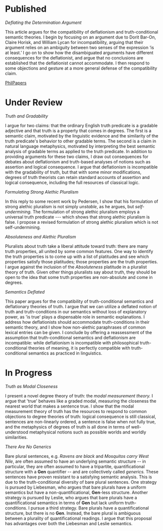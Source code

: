 Published
================================

*Deflating the Determination Argument*

This article argues for the compatibility of deflationism and truth-conditional semantic theories. I begin by focusing on an argument due to Dorit Bar-On, Claire Horisk, and William Lycan for incompatibility, arguing that their argument relies on an ambiguity between two senses of the expression ‘is at least.’ I go on to show how the disambiguated arguments have different consequences for the deflationist, and argue that no conclusions are established that the deflationist cannot accommodate. I then respond to some objections and gesture at a more general defense of the compatibility claim.

[PhilPapers](https://philpapers.org/rec/HENDTD-2)

Under Review
================================

*Truth and Gradability*

I argue for two claims: that the ordinary English truth predicate is a gradable adjective and that truth is a property that comes in degrees. The first is a semantic claim, motivated by the linguistic evidence and the similarity of the truth predicate's behavior to other gradable terms. The second is a claim in natural language metaphysics, motivated by interpreting the best semantic analysis of gradable terms as applied to the truth predicate. In addition to providing arguments for these two claims, I draw out consequences for debates about deflationism and truth-based analyses of notions such as assertion and logical consequence. I argue that deflationism is incompatible with the gradability of truth, but that with some minor modifications, degrees of truth theorists can retain standard accounts of assertion and logical consequence, including the full resources of classical logic.

*Formulating Strong Alethic Pluralism*

In this reply to some recent work by Pedersen, I show that his formulation of strong alethic pluralism is not simply *unstable*, as he argues, but *self-undermining.* The formulation of strong alethic pluralism employs a universal truth predicate --- which shows that strong alethic pluralism is false. I propose a revised formulation of strong alethic pluralism which is not self-undermining. 

*Absoluteness and Alethic Pluralism*

Pluralists about truth take a liberal attitude toward truth: there are many truth properties, all united by some common features. One way to identify the truth properties is to come up with a list of platitudes and see which properties satisfy those platitudes; those properties are the truth properties. I argue against the inclusion of the *Absoluteness* platitude in a pluralist theory of truth. Given other things pluralists say about truth, they should be open to the idea that some truth properties are non-absolute and come in degrees.

*Semantics Deflated*

This paper argues for the compatibility of truth-conditional semantics and deflationary theories of truth. I argue that we can utilize a deflated notion of truth and truth-conditions in our semantics without loss of explanatory power, as 'is true' plays a dispensable role in semantic explanations. I address how deflationists should accommodate truth-conditions in their semantic theory, and I show how non-alethic paraphrases of common lexical entries can be given. I conclude by offering a reassessment of the assumption that truth-conditional semantics and deflationism are incompatible: while deflationism is incompatible with philosophical truth-conditional theories of meaning, it is perfectly compatible with truth-conditional semantics as practiced in linguistics. 

In Progress
===================

*Truth as Modal Closeness*

I present a novel degree theory of truth: the *modal measurement theory.* I argue that 'true' behaves like a graded modal, measuring the closeness the nearest world that makes a sentence true.  I show that the modal measurement theory of truth has the resources to respond to common objections to degree theories of truth: logical consequence is still classical, sentences are non-linearly ordered, a sentence is false when not fully true, and the metaphysics of degrees of truth is all done in terms of well-understood metaphysical notions such as possible worlds and worldly similarities.

*There Are No Generics*

Bare plural sentences, e.g. *Ravens are black* and *Mosquitos carry West Nile*, are often assumed to have an underlying semantic structure -- in particular, they are often assumed to have a tripartite, quantificational structure with a **Gen** quantifier -- and are collectively called *generics.* These sentences have proven resistant to a satisfying semantic analysis. This is due to the truth-conditional diversity of bare plural sentences. One strategy is pursued by Liebesman, who argues that bare plurals have a uniform semantics but have a non-quantificational, **Gen**-less structure. Another strategy is pursued by Leslie, who argues that bare plurals have a quantificational semantics in terms of **Gen** but lack uniform truth-conditions. I pursue a third strategy. Bare plurals have a quantificational structure, but there is no **Gen**. Instead, the bare plural is ambiguous between a plurality of quantificational readings. I argue that this proposal has advantages over both the Liebesman and Leslie semantics.

